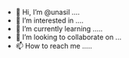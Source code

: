 - 👋 Hi, I’m @unasil ....
- 👀 I’m interested in ....
- 🌱 I’m currently learning .....
- 💞️ I’m looking to collaborate on ...
- 📫 How to reach me .....

<!---
unasil/unasil is a ✨ special ✨ repository because its `README.md` (this file) appears on your GitHub profile.
You can click the Preview link to take a look at your changes.
--->
